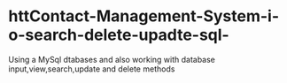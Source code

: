 # httContact-Management-System-i-o-search-delete-upadte-sql-
Using a MySql dtabases and also working with database input,view,search,update and delete methods
